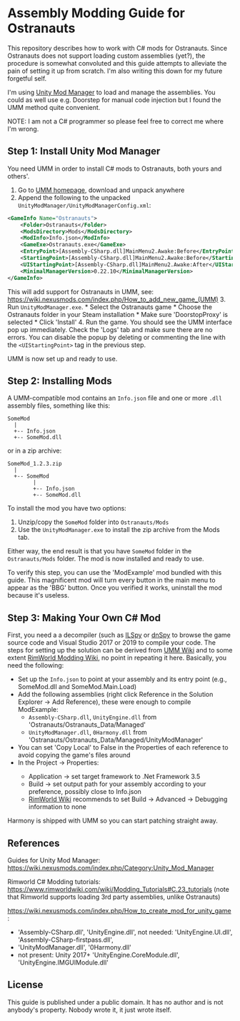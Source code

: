 # Assembly Modding Guide for Ostranauts

This repository describes how to work with C# mods for Ostranauts.
Since Ostranauts does not support loading custom assemblies (yet?), the procedure is somewhat convoluted and this guide attempts to alleviate the pain of setting it up from scratch.
I'm also writing this down for my future forgetful self.

I'm using [Unity Mod Manager](https://www.nexusmods.com/site/mods/21) to load and manage the assemblies.
You could as well use e.g. Doorstep for manual code injection but I found the UMM method quite convenient.

NOTE: I am not a C# programmer so please feel free to correct me where I'm wrong.

## Step 1: Install Unity Mod Manager

You need UMM in order to install C# mods to Ostranauts, both yours and others'.

  1. Go to [UMM homepage](https://www.nexusmods.com/site/mods/21), download and unpack anywhere
  2. Append the following to the unpacked `UnityModManager/UnityModManagerConfig.xml`:
```xml
<GameInfo Name="Ostranauts">
    <Folder>Ostranauts</Folder>
    <ModsDirectory>Mods</ModsDirectory>
    <ModInfo>Info.json</ModInfo>
    <GameExe>Ostranauts.exe</GameExe>
    <EntryPoint>[Assembly-CSharp.dll]MainMenu2.Awake:Before</EntryPoint>
    <StartingPoint>[Assembly-CSharp.dll]MainMenu2.Awake:Before</StartingPoint>        
    <UIStartingPoint>[Assembly-CSharp.dll]MainMenu2.Awake:After</UIStartingPoint>
    <MinimalManagerVersion>0.22.10</MinimalManagerVersion>
</GameInfo>
```
This will add support for Ostranauts in UMM, see: https://wiki.nexusmods.com/index.php/How_to_add_new_game_(UMM)
  3. Run `UnityModManager.exe`. 
    * Select the Ostranauts game
    * Choose the Ostranauts folder in your Steam installation 
    * Make sure 'DoorstopProxy' is selected 
    * Click 'Install'
  4. Run the game. You should see the UMM interface pop up immediately. Check the 'Logs' tab and make sure there are no errors. You can disable the popup by deleting or commenting the line with the `<UIStartingPoint>` tag in the previous step.

UMM is now set up and ready to use.

## Step 2: Installing Mods

A UMM-compatible mod contains an `Info.json` file and one or more `.dll` assembly files, something like this:
```
SomeMod
  |  
  +-- Info.json
  +-- SomeMod.dll
```
or in a zip archive:
```
SomeMod_1.2.3.zip
  |
  +-- SomeMod
        |  
        +-- Info.json
        +-- SomeMod.dll
```

To install the mod you have two options:
  1. Unzip/copy the `SomeMod` folder into `Ostranauts/Mods`
  2. Use the `UnityModManager.exe` to install the zip archive from the Mods tab.
  
Either way, the end result is that you have `SomeMod` folder in the `Ostranauts/Mods` folder.
The mod is now installed and ready to use.

To verify this step, you can use the 'ModExample' mod bundled with this guide.
This magnificent mod will turn every button in the main menu to appear as the 'BBG' button.
Once you verified it works, uninstall the mod because it's useless.

## Step 3: Making Your Own C# Mod

First, you need a a decompiler (such as [ILSpy](https://github.com/icsharpcode/ILSpy) or [dnSpy](https://github.com/0xd4d/dnSpy) to browse the game source code and Visual Studio 2017 or 2019 to compile your code.
The steps for setting up the solution can be derived from [UMM Wiki](https://wiki.nexusmods.com/index.php/How_to_create_mod_for_unity_game) and to some extent [RimWorld Modding Wiki](https://www.rimworldwiki.com/wiki/Modding_Tutorials#C.23_tutorials), no point in repeating it here.
Basically, you need the following:
  * Set up the `Info.json` to point at your assembly and its entry point (e.g., SomeMod.dll and SomeMod.Main.Load)
  * Add the following assemblies (right click Reference in the Solution Explorer -> Add Reference), these were enough to compile ModExample:
    * `Assembly-CSharp.dll`, `UnityEngine.dll` from 'Ostranauts/Ostranauts_Data/Managed'
    * `UnityModManager.dll`, `0Harmony.dll` from  'Ostranauts/Ostranauts_Data/Managed/UnityModManager'
  * You can set 'Copy Local' to False in the Properties of each reference to avoid copying the game's files around
  * In the Project -> <Mod Name> Properties:
    * Application -> set target framework to .Net Framework 3.5
    * Build -> set output path for your assembly according to your preference, possibly close to Info.json   
    * [RimWorld Wiki](https://www.rimworldwiki.com/wiki/Modding_Tutorials/Setting_up_a_solution) recommends to set Build -> Advanced -> Debugging information to none

Harmony is shipped with UMM so you can start patching straight away.
    
## References

Guides for Unity Mod Manager: https://wiki.nexusmods.com/index.php/Category:Unity_Mod_Manager

Rimworld C# Modding tutorials: https://www.rimworldwiki.com/wiki/Modding_Tutorials#C.23_tutorials (note that Rimworld supports loading 3rd party assemblies, unlike Ostranauts)

https://wiki.nexusmods.com/index.php/How_to_create_mod_for_unity_game:
  * 'Assembly-CSharp.dll', 'UnityEngine.dll', not needed: 'UnityEngine.UI.dll', 'Assembly-CSharp-firstpass.dll', 
  * 'UnityModManager.dll', '0Harmony.dll'
  * not present: Unity 2017+ 'UnityEngine.CoreModule.dll', 'UnityEngine.IMGUIModule.dll'
  
## License

This guide is published under a public domain.
It has no author and is not anybody's property.
Nobody wrote it, it just wrote itself.